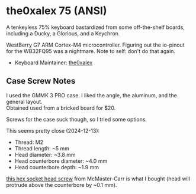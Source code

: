 # the0xalex 75 (ANSI)

A tenkeyless 75% keyboard bastardized from some off-the-shelf boards, including a Ducky, 
a Glorious, and a Keychron. 

WestBerry G7 ARM Cortex-M4 microcontroller.  Figuring out the io-pinout for the WB32FQ95 was a
nightmare.  Note to self: don't do that again.

* Keyboard Maintainer: [the0xalex](https://github.com/the0xalex)

## Case Screw Notes

I used the GMMK 3 PRO case.  I liked the angle, the aluminum, and the general layout.  
Obtained used from a bricked board for $20.

Screws for the case suck though, so I tried some options.

This seems pretty close (2024-12-13):
* Thread: M2
* Thread length: ~5 mm
* Head diameter: ~3.8 mm
* Head counterbore diameter: ~4.0 mm
* Head counterbore depth: ~1.9 mm

[this hex socket head screw](https://www.mcmaster.com/91292A005/) from McMaster-Carr is what I bought 
(head will protrude above the counterbore by ~0.1 mm).

